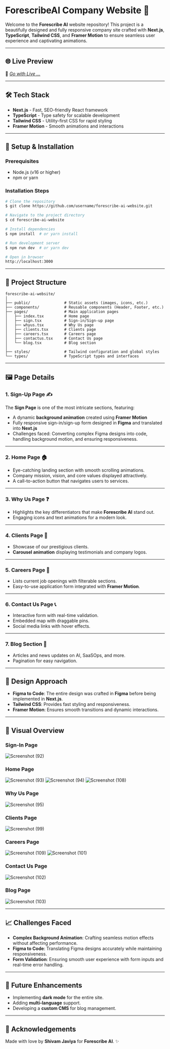 # ForescribeAI Company Website 🚀

Welcome to the **Forescribe AI** website repository! This project is a beautifully designed and fully responsive company site crafted with **Next.js**, **TypeScript**, **Tailwind CSS**, and **Framer Motion** to ensure seamless user experience and captivating animations.

---

## 🌐 Live Preview
🚧 [*Go with Live ...*](https://forescribe-project.vercel.app/login)

---

## 🛠️ Tech Stack

- **Next.js** - Fast, SEO-friendly React framework
- **TypeScript** - Type safety for scalable development
- **Tailwind CSS** - Utility-first CSS for rapid styling
- **Framer Motion** - Smooth animations and interactions

---

## 🔧 Setup & Installation

### Prerequisites
- Node.js (v16 or higher)
- npm or yarn

### Installation Steps
```bash
# Clone the repository
$ git clone https://github.com/username/forescribe-ai-website.git

# Navigate to the project directory
$ cd forescribe-ai-website

# Install dependencies
$ npm install  # or yarn install

# Run development server
$ npm run dev  # or yarn dev

# Open in browser
http://localhost:3000
```

---

## 📂 Project Structure
```
forescribe-ai-website/
│
├── public/               # Static assets (images, icons, etc.)
├── components/           # Reusable components (Header, Footer, etc.)
├── pages/                # Main application pages
│   ├── index.tsx         # Home page
│   ├── sign.tsx          # Sign-in/Sign-up page
│   ├── whyus.tsx         # Why Us page
│   ├── clients.tsx       # Clients page
│   ├── careers.tsx       # Careers page
│   ├── contactus.tsx     # Contact Us page
│   └── blog.tsx          # Blog section
│
├── styles/               # Tailwind configuration and global styles
└── types/                # TypeScript types and interfaces
```

---

## 🖼️ Page Details

### 1. Sign-Up Page ✍️
The **Sign Page** is one of the most intricate sections, featuring:
- A dynamic **background animation** created using **Framer Motion**
- Fully responsive sign-in/sign-up form designed in **Figma** and translated into **Next.js**
- Challenges faced: Converting complex Figma designs into code, handling background motion, and ensuring responsiveness.

---

### 2. Home Page 🏠
- Eye-catching landing section with smooth scrolling animations.
- Company mission, vision, and core values displayed attractively.
- A call-to-action button that navigates users to services.

---

### 3. Why Us Page ❓
- Highlights the key differentiators that make **Forescribe AI** stand out.
- Engaging icons and text animations for a modern look.

---

### 4. Clients Page 👥
- Showcase of our prestigious clients.
- **Carousel animation** displaying testimonials and company logos.

---

### 5. Careers Page 💼
- Lists current job openings with filterable sections.
- Easy-to-use application form integrated with **Framer Motion**.

---

### 6. Contact Us Page 📞
- Interactive form with real-time validation.
- Embedded map with draggable pins.
- Social media links with hover effects.

---

### 7. Blog Section 📝
- Articles and news updates on AI, SaaSOps, and more.
- Pagination for easy navigation.

---

## 🎨 Design Approach
- **Figma to Code**: The entire design was crafted in **Figma** before being implemented in **Next.js**.
- **Tailwind CSS**: Provides fast styling and responsiveness.
- **Framer Motion**: Ensures smooth transitions and dynamic interactions.

---

## 📸 Visual Overview

### Sign-In Page
![Screenshot (92)](https://github.com/user-attachments/assets/56b5a10d-c37d-4331-ab04-96398fcc93a2)



### Home Page
![Screenshot (93)](https://github.com/user-attachments/assets/f412a873-5d07-40db-95f5-c07e07c83c6c)
![Screenshot (94)](https://github.com/user-attachments/assets/7501991e-8a17-4b1c-8007-9ee2f522839c)
![Screenshot (108)](https://github.com/user-attachments/assets/32a70dc5-d15c-4869-9cd4-eb5a80b6f99d)


### Why Us Page
![Screenshot (95)](https://github.com/user-attachments/assets/5d4a0dbe-1442-4a24-a50f-325b1343b88d)

### Clients Page
![Screenshot (99)](https://github.com/user-attachments/assets/71df329e-0ae2-4d21-b721-6844c828c93d)


### Careers Page
![Screenshot (109)](https://github.com/user-attachments/assets/26952a73-7168-4f5b-a980-3fa166120d11)
![Screenshot (101)](https://github.com/user-attachments/assets/0cd5c197-2782-4931-a0de-034413c42737)



### Contact Us Page
![Screenshot (102)](https://github.com/user-attachments/assets/d9875b64-1fe0-4e54-ba81-020c80b5c92d)


### Blog Page
![Screenshot (103)](https://github.com/user-attachments/assets/45298d0f-abae-473d-b44b-2f103845128d)


---

## 📈 Challenges Faced
- **Complex Background Animation**: Crafting seamless motion effects without affecting performance.
- **Figma to Code**: Translating Figma designs accurately while maintaining responsiveness.
- **Form Validation**: Ensuring smooth user experience with form inputs and real-time error handling.

---

## 🚀 Future Enhancements
- Implementing **dark mode** for the entire site.
- Adding **multi-language** support.
- Developing a **custom CMS** for blog management.

---

## 💜 Acknowledgements
Made with love by **Shivam Javiya** for **Forescribe AI**. ✨
